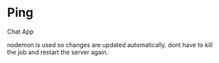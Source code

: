 # Ping
Chat App

nodemon is used so changes are updated automatically. dont have to kill the job and restart the server again.
